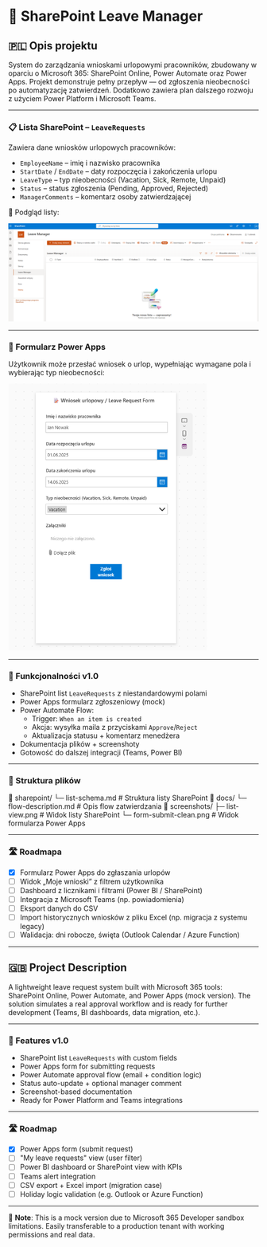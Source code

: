 # 📅 SharePoint Leave Manager

## 🇵🇱 Opis projektu

System do zarządzania wnioskami urlopowymi pracowników, zbudowany w oparciu o Microsoft 365: SharePoint Online, Power Automate oraz Power Apps. Projekt demonstruje pełny przepływ — od zgłoszenia nieobecności po automatyzację zatwierdzeń. Dodatkowo zawiera plan dalszego rozwoju z użyciem Power Platform i Microsoft Teams.

---

### 📋 Lista SharePoint – `LeaveRequests`

Zawiera dane wniosków urlopowych pracowników:

- `EmployeeName` – imię i nazwisko pracownika
- `StartDate` / `EndDate` – daty rozpoczęcia i zakończenia urlopu
- `LeaveType` – typ nieobecności (Vacation, Sick, Remote, Unpaid)
- `Status` – status zgłoszenia (Pending, Approved, Rejected)
- `ManagerComments` – komentarz osoby zatwierdzającej

📸 Podgląd listy:

<img src="./screenshots/list-view.png" width="650"/>

---

### 📝 Formularz Power Apps

Użytkownik może przesłać wniosek o urlop, wypełniając wymagane pola i wybierając typ nieobecności:

<img src="./screenshots/form-submit-clean.png" width="400"/>

---

### 🔧 Funkcjonalności v1.0

- SharePoint list `LeaveRequests` z niestandardowymi polami
- Power Apps formularz zgłoszeniowy (mock)
- Power Automate Flow:
  - Trigger: `When an item is created`
  - Akcja: wysyłka maila z przyciskami `Approve`/`Reject`
  - Aktualizacja statusu + komentarz menedżera
- Dokumentacja plików + screenshoty
- Gotowość do dalszej integracji (Teams, Power BI)

---

### 📂 Struktura plików

📁 sharepoint/
└─ list-schema.md # Struktura listy SharePoint
📁 docs/
└─ flow-description.md # Opis flow zatwierdzania
📁 screenshots/
├─ list-view.png # Widok listy SharePoint
└─ form-submit-clean.png # Widok formularza Power Apps


---

### 🛣️ Roadmapa

- [x] Formularz Power Apps do zgłaszania urlopów
- [ ] Widok „Moje wnioski” z filtrem użytkownika
- [ ] Dashboard z licznikami i filtrami (Power BI / SharePoint)
- [ ] Integracja z Microsoft Teams (np. powiadomienia)
- [ ] Eksport danych do CSV
- [ ] Import historycznych wniosków z pliku Excel (np. migracja z systemu legacy)
- [ ] Walidacja: dni robocze, święta (Outlook Calendar / Azure Function)

---

## 🇬🇧 Project Description

A lightweight leave request system built with Microsoft 365 tools: SharePoint Online, Power Automate, and Power Apps (mock version). The solution simulates a real approval workflow and is ready for further development (Teams, BI dashboards, data migration, etc.).

---

### 🔧 Features v1.0

- SharePoint list `LeaveRequests` with custom fields
- Power Apps form for submitting requests
- Power Automate approval flow (email + condition logic)
- Status auto-update + optional manager comment
- Screenshot-based documentation
- Ready for Power Platform and Teams integrations

---

### 🛣️ Roadmap

- [x] Power Apps form (submit request)
- [ ] "My leave requests" view (user filter)
- [ ] Power BI dashboard or SharePoint view with KPIs
- [ ] Teams alert integration
- [ ] CSV export + Excel import (migration case)
- [ ] Holiday logic validation (e.g. Outlook or Azure Function)

---

📌 **Note**: This is a mock version due to Microsoft 365 Developer sandbox limitations. Easily transferable to a production tenant with working permissions and real data.
